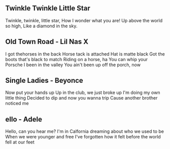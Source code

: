 ## Twinkle Twinkle Little Star
Twinkle, twinkle, little star, How I wonder what you are! Up above the world so high, Like a diamond in the sky.

## Old Town Road - Lil Nas X
I got thehorses in the back Horse tack is attached Hat is matte black Got the boots that's black to match Riding on a horse, ha You can whip your Porsche I been in the valley You ain't been up off the porch, now

## Single Ladies - Beyonce
Now put your hands up Up in the club, we just broke up I'm doing my own little thing Decided to dip and now you wanna trip Cause another brother noticed me

## ello - Adele
Hello, can you hear me? I'm in Calfornia dreaming about who we used to be When we were younger and free I've forgotten how it felt before the world fell at our feet
